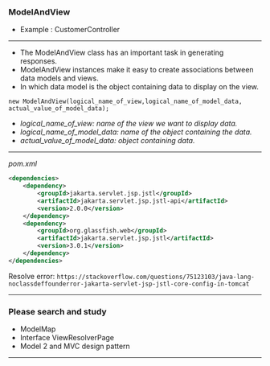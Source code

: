 ### ModelAndView 
* Example : CustomerController
***
* The ModelAndView class has an important task in generating responses. 
* ModelAndView instances make it easy to create associations between data models and views. 
* In which data model is the object containing data to display on the view.

`new ModelAndView(logical_name_of_view,logical_name_of_model_data, actual_value_of_model_data);`

* *logical_name_of_view: name of the view we want to display data.*
* *logical_name_of_model_data: name of the object containing the data.*
* *actual_value_of_model_data: object containing data.*
***
*pom.xml*
```xml
<dependencies>
    <dependency>
        <groupId>jakarta.servlet.jsp.jstl</groupId>
        <artifactId>jakarta.servlet.jsp.jstl-api</artifactId>
        <version>2.0.0</version>
    </dependency>
    <dependency>
        <groupId>org.glassfish.web</groupId>
        <artifactId>jakarta.servlet.jsp.jstl</artifactId>
        <version>3.0.1</version>
    </dependency>
</dependencies>
```

Resolve error:
``
https://stackoverflow.com/questions/75123103/java-lang-noclassdeffounderror-jakarta-servlet-jsp-jstl-core-config-in-tomcat
``
***
### Please search and study
* ModelMap
* Interface ViewResolverPage
* Model 2 and MVC design pattern
***
